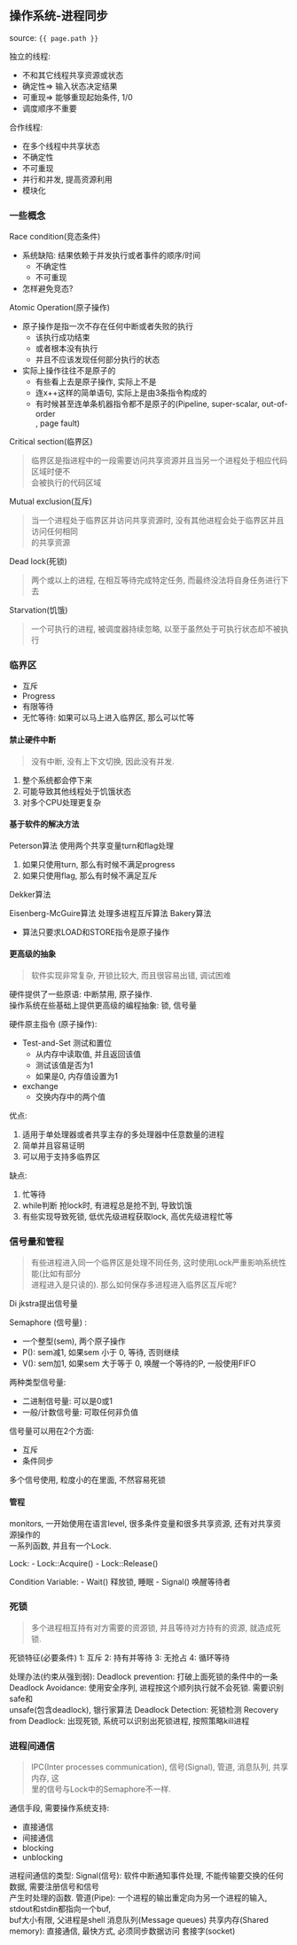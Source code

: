 ## 操作系统-进程同步
source: `{{ page.path }}`

独立的线程:
* 不和其它线程共享资源或状态
* 确定性=> 输入状态决定结果
* 可重现=> 能够重现起始条件, 1/0
* 调度顺序不重要

合作线程:
* 在多个线程中共享状态
* 不确定性
* 不可重现
* 并行和并发, 提高资源利用
* 模块化

### 一些概念

Race condition(竞态条件)
* 系统缺陷: 结果依赖于并发执行或者事件的顺序/时间
    - 不确定性
    - 不可重现
* 怎样避免竞态?

Atomic Operation(原子操作)
* 原子操作是指一次不存在任何中断或者失败的执行
    - 该执行成功结束
    - 或者根本没有执行
    - 并且不应该发现任何部分执行的状态
* 实际上操作往往不是原子的
    - 有些看上去是原子操作, 实际上不是
    - 连x++这样的简单语句, 实际上是由3条指令构成的
    - 有时候甚至连单条机器指令都不是原子的(Pipeline, super-scalar, out-of-order  
        , page fault)

Critical section(临界区)
> 临界区是指进程中的一段需要访问共享资源并且当另一个进程处于相应代码区域时便不  
> 会被执行的代码区域

Mutual exclusion(互斥)
> 当一个进程处于临界区并访问共享资源时, 没有其他进程会处于临界区并且访问任何相同  
> 的共享资源

Dead lock(死锁)
> 两个或以上的进程, 在相互等待完成特定任务, 而最终没法将自身任务进行下去

Starvation(饥饿)
> 一个可执行的进程, 被调度器持续忽略, 以至于虽然处于可执行状态却不被执行

### 临界区

* 互斥
* Progress
* 有限等待
* 无忙等待: 如果可以马上进入临界区, 那么可以忙等

#### 禁止硬件中断

> 没有中断, 没有上下文切换, 因此没有并发. 

1. 整个系统都会停下来
2. 可能导致其他线程处于饥饿状态
3. 对多个CPU处理更复杂

#### 基于软件的解决方法

Peterson算法 使用两个共享变量turn和flag处理

1. 如果只使用turn, 那么有时候不满足progress
2. 如果只使用flag, 那么有时候不满足互斥

Dekker算法

Eisenberg-McGuire算法 处理多进程互斥算法
Bakery算法

* 算法只要求LOAD和STORE指令是原子操作

#### 更高级的抽象

> 软件实现非常复杂, 开锁比较大, 而且很容易出错, 调试困难

硬件提供了一些原语: 中断禁用, 原子操作.   
操作系统在些基础上提供更高级的编程抽象: 锁, 信号量  

硬件原主指令 (原子操作):
* Test-and-Set 测试和置位
    - 从内存中读取值, 并且返回该值
    - 测试该值是否为1
    - 如果是0, 内存值设置为1
* exchange 
    - 交换内存中的两个值

优点:
1. 适用于单处理器或者共享主存的多处理器中任意数量的进程
2. 简单并且容易证明
3. 可以用于支持多临界区

缺点:
1. 忙等待
2. while判断 抢lock时, 有进程总是抢不到, 导致饥饿
3. 有些实现导致死锁, 低优先级进程获取lock, 高优先级进程忙等

### 信号量和管程

> 有些进程进入同一个临界区是处理不同任务, 这时使用Lock严重影响系统性能(比如有部分   
> 进程进入是只读的). 那么如何保存多进程进入临界区互斥呢?

Di jkstra提出信号量

Semaphore (信号量) :
* 一个整型(sem), 两个原子操作
* P(): sem减1, 如果sem 小于 0, 等待, 否则继续  
* V(): sem加1, 如果sem 大于等于 0, 唤醒一个等待的P, 一般使用FIFO

两种类型信号量:
* 二进制信号量: 可以是0或1
* 一般/计数信号量: 可取任何非负值

信号量可以用在2个方面:
* 互斥
* 条件同步

多个信号使用, 粒度小的在里面, 不然容易死锁

#### 管程

monitors, 一开始使用在语言level, 很多条件变量和很多共享资源, 还有对共享资源操作的  
一系列函数, 并且有一个Lock.

Lock: 
    - Lock::Acquire()
    - Lock::Release()

Condition Variable:
    - Wait() 释放锁, 睡眠
    - Signal() 唤醒等待者

### 死锁

> 多个进程相互持有对方需要的资源锁, 并且等待对方持有的资源, 就造成死锁. 

死锁特征(必要条件)
1: 互斥
2: 持有并等待
3: 无抢占
4: 循环等待

处理办法(约束从强到弱):
Deadlock prevention: 打破上面死锁的条件中的一条
Deadlock Avoidance: 使用安全序列, 进程按这个顺列执行就不会死锁. 需要识别safe和  
    unsafe(包含deadlock), 银行家算法
Deadlock Detection: 死锁检测
Recovery from Deadlock: 出现死锁, 系统可以识别出死锁进程, 按照策略kill进程

### 进程间通信

> IPC(Inter processes communication), 信号(Signal), 管道, 消息队列, 共享内存, 这  
> 里的信号与Lock中的Semaphore不一样.

通信手段, 需要操作系统支持:
* 直接通信
* 间接通信
* blocking
* unblocking

进程间通信的类型:
Signal(信号): 软件中断通知事件处理, 不能传输要交换的任何数据, 需要注册信号和信号  
    产生时处理的函数.
管道(Pipe): 一个进程的输出重定向为另一个进程的输入, stdout和stdin都指向一个buf,   
    buf大小有限, 父进程是shell
消息队列(Message queues)
共享内存(Shared memory): 直接通信, 最快方式, 必须同步数据访问
套接字(socket)


